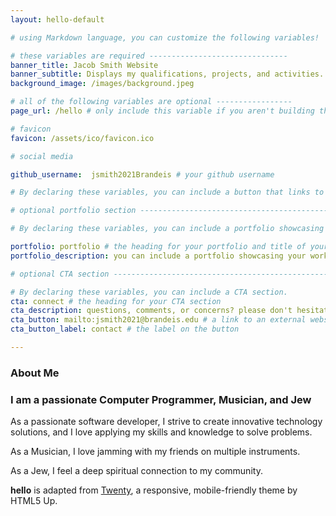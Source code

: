 ```yaml
---
layout: hello-default

# using Markdown language, you can customize the following variables!

# these variables are required -------------------------------
banner_title: Jacob Smith Website
banner_subtitle: Displays my qualifications, projects, and activities.
background_image: /images/background.jpeg

# all of the following variables are optional -----------------
page_url: /hello # only include this variable if you aren't building the page to your primary domain 

# favicon
favicon: /assets/ico/favicon.ico

# social media

github_username:  jsmith2021Brandeis # your github username

# By declaring these variables, you can include a button that links to an external website or to media.

# optional portfolio section ------------------------------------------

# By declaring these variables, you can include a portfolio showcasing your work and organize your portfolio's items into a custom layout, all without adding any CSS. In addition, you must 1) create an HTML file in the_includes folder for each project with the text you'd like to display, and 2) create a YAML file in the _data folder describing the order in which each project should be shown and categorized. See `/includes/example.html` and `/_data/work.yml` for examples.

portfolio: portfolio # the heading for your portfolio and title of your YAML file
portfolio_description: you can include a portfolio showcasing your work and organize your portfolio's items into a custom layout, all without adding any CSS. # a description to be desplayed below the heading and above the content

# optional CTA section --------------------------------------------------

# By declaring these variables, you can include a CTA section.
cta: connect # the heading for your CTA section
cta_description: questions, comments, or concerns? please don't hesitate to reach out. # a description to be desplayed below the heading and above the content
cta_button: mailto:jsmith2021@brandeis.edu # a link to an external website or to media
cta_button_label: contact # the label on the button

---
```

[//]: # "write a bit about yourself here"
### About Me  

### I am a passionate Computer Programmer, Musician, and Jew

As a passionate software developer, I strive to create innovative technology solutions, and I love applying my skills and knowledge to solve problems.

As a Musician, I love jamming with my friends on multiple instruments. 

As a Jew, I feel a deep spiritual connection to my community.


**hello** is adapted from [Twenty](https://html5up.net/twenty), a responsive, mobile-friendly theme by HTML5 Up.
